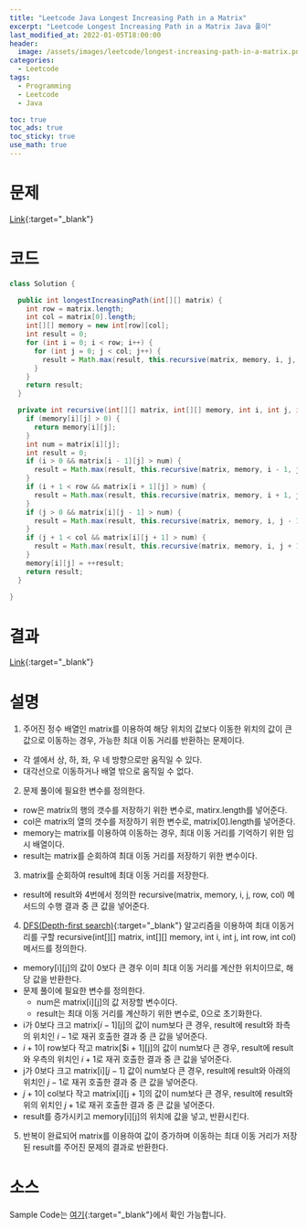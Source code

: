 ```yaml
---
title: "Leetcode Java Longest Increasing Path in a Matrix"
excerpt: "Leetcode Longest Increasing Path in a Matrix Java 풀이"
last_modified_at: 2022-01-05T18:00:00
header:
  image: /assets/images/leetcode/longest-increasing-path-in-a-matrix.png
categories:
  - Leetcode
tags:
  - Programming
  - Leetcode
  - Java

toc: true
toc_ads: true
toc_sticky: true
use_math: true
---
```

# 문제
[Link](https://leetcode.com/problems/longest-increasing-path-in-a-matrix/){:target="_blank"}

# 코드
```java
class Solution {

  public int longestIncreasingPath(int[][] matrix) {
    int row = matrix.length;
    int col = matrix[0].length;
    int[][] memory = new int[row][col];
    int result = 0;
    for (int i = 0; i < row; i++) {
      for (int j = 0; j < col; j++) {
        result = Math.max(result, this.recursive(matrix, memory, i, j, row, col));
      }
    }
    return result;
  }

  private int recursive(int[][] matrix, int[][] memory, int i, int j, int row, int col) {
    if (memory[i][j] > 0) {
      return memory[i][j];
    }
    int num = matrix[i][j];
    int result = 0;
    if (i > 0 && matrix[i - 1][j] > num) {
      result = Math.max(result, this.recursive(matrix, memory, i - 1, j, row, col));
    }
    if (i + 1 < row && matrix[i + 1][j] > num) {
      result = Math.max(result, this.recursive(matrix, memory, i + 1, j, row, col));
    }
    if (j > 0 && matrix[i][j - 1] > num) {
      result = Math.max(result, this.recursive(matrix, memory, i, j - 1, row, col));
    }
    if (j + 1 < col && matrix[i][j + 1] > num) {
      result = Math.max(result, this.recursive(matrix, memory, i, j + 1, row, col));
    }
    memory[i][j] = ++result;
    return result;
  }

}
```

# 결과
[Link](https://leetcode.com/submissions/detail/613487541/){:target="_blank"}

# 설명
1. 주어진 정수 배열인 matrix를 이용하여 해당 위치의 값보다 이동한 위치의 값이 큰 값으로 이동하는 경우, 가능한 최대 이동 거리를 반환하는 문제이다.
- 각 셀에서 상, 하, 좌, 우 네 방향으로만 움직일 수 있다.
- 대각선으로 이동하거나 배열 밖으로 움직일 수 없다.

2. 문제 풀이에 필요한 변수를 정의한다.
- row은 matrix의 행의 갯수를 저장하기 위한 변수로, matirx.length를 넣어준다.
- col은 matrix의 열의 갯수를 저장하기 위한 변수로, matrix[0].length를 넣어준다.
- memory는 matrix를 이용하여 이동하는 경우, 최대 이동 거리를 기억하기 위한 임시 배열이다.
- result는 matrix를 순회하여 최대 이동 거리를 저장하기 위한 변수이다.

3. matrix를 순회하여 result에 최대 이동 거리를 저장한다.
- result에 result와 4번에서 정의한 recursive(matrix, memory, i, j, row, col) 메서드의 수행 결과 중 큰 값을 넣어준다.

4. [DFS(Depth-first search)](https://en.wikipedia.org/wiki/Depth-first_search){:target="_blank"} 알고리즘을 이용하여 최대 이동거리를 구할 recursive(int[][] matrix, int[][] memory, int i, int j, int row, int col) 메서드를 정의한다.
- memory[i][j]의 값이 0보다 큰 경우 이미 최대 이동 거리를 계산한 위치이므로, 해당 값을 반환한다.
- 문제 풀이에 필요한 변수를 정의한다.
  - num은 matrix[i][j]의 값 저장할 변수이다.
  - result는 최대 이동 거리를 계산하기 위한 변수로, 0으로 초기화한다.
- i가 0보다 크고 matrix[$i - 1$][j]의 값이 num보다 큰 경우, result에 result와 좌측의 위치인 $i - 1$로 재귀 호출한 결과 중 큰 값을 넣어준다.
- $i + 1$이 row보다 작고 matrix[$i + 1][j]의 값이 num보다 큰 경우, result에 result와 우측의 위치인 $i + 1$로 재귀 호출한 결과 중 큰 값을 넣어준다.
- j가 0보다 크고 matrix[i][$j - 1$] 값이 num보다 큰 경우, result에 result와 아래의 위치인 $j - 1$로 재귀 호출한 결과 중 큰 값을 넣어준다.
- $j + 1$이 col보다 작고 matrix[i][j + 1]의 값이 num보다 큰 경우, result에 result와 위의 위치인 $j + 1$로 재귀 호출한 결과 중 큰 값을 넣어준다.
- result를 증가시키고 memory[i][j]의 위치에 값을 넣고, 반환시킨다.

5. 반복이 완료되어 matrix를 이용하여 값이 증가하며 이동하는 최대 이동 거리가 저장된 result를 주어진 문제의 결과로 반환한다.

# 소스
Sample Code는 [여기](https://github.com/GracefulSoul/leetcode/blob/master/src/main/java/gracefulsoul/problems/LongestIncreasingPathInAMatrix.java){:target="_blank"}에서 확인 가능합니다.